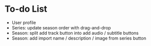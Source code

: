 # To-do List

- User profile
- Series: update season order with drag-and-drop
- Season: split add track button into add audio / subtitle buttons
- Season: add import name / description / image from series button
